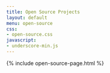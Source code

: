 ```yaml
---
title: Open Source Projects
layout: default
menu: open-source
css:
- open-source.css
javascript:
- underscore-min.js
---
```


{% include open-source-page.html %}